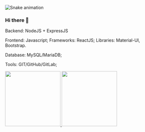 ![Snake animation](https://github.com/mariamarianadev/mariamarianadev/blob/output/github-contribution-grid-snake.svg)
### Hi there 👋

Backend:
NodeJS + ExpressJS

Frontend:
Javascript;
Frameworks: ReactJS;
Libraries: Material-UI, Bootstrap.

Database:
MySQL/MariaDB;

Tools:
GIT/GitHub/GitLab;





<div>
<a href="https://github.com/mariamarianadev">
<img height="180em" src="https://github-readme-stats.vercel.app/api/top-langs/?username=mariamarianadev&layout=compact&langs_count=7&theme=dracula"/>
<img height="180em" src="https://github-readme-stats.vercel.app/api?username=mariamarianadev&show_icons=true&theme=dracula&include_all_commits=true&count_private=true"/>
</div>
